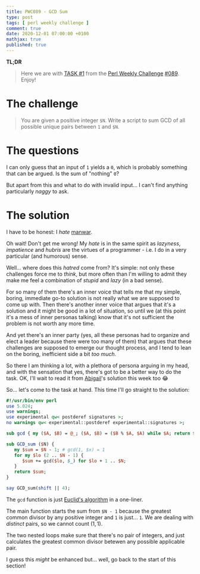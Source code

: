 ```yaml
---
title: PWC089 - GCD Sum
type: post
tags: [ perl weekly challenge ]
comment: true
date: 2020-12-01 07:00:00 +0100
mathjax: true
published: true
---
```


**TL;DR**

> Here we are with [TASK #1][] from the [Perl Weekly Challenge][]
> [#089][]. Enjoy!

# The challenge

> You are given a positive integer `$N`. Write a script to sum GCD of all
> possible unique pairs between `1` and `$N`.

# The questions

I can only guess that an input of `1` yields a `0`, which is probably
something that can be argued. Is the sum of "nothing" `0`?

But apart from this and what to do with invalid input... I can't find
anything particularly *naggy* to ask.

# The solution

I have to be honest: I *hate* [manwar][].

Oh wait! Don't get me wrong! My *hate* is in the same spirit as *lazyness*,
*impatience* and *hubris* are the virtues of a programmer - i.e. I do in a
very particular (and humorous) sense.

Well... where does this *hatred* come from? It's simple: not only these
challenges force me to *think*, but more often than I'm willing to admit
they make me feel a combination of *stupid* and *lazy* (in a bad sense).

For so many of them there's an inner voice that tells me that my simple,
boring, immediate go-to solution is not really what we are supposed to come
up with. Then there's another inner voice that argues that it's a solution
and it might be good in a lot of situation, so until we (at this point it's
a mess of inner personas talking) know that it's not sufficient the problem
is not worth any more time.

And yet there's an inner party (yes, all these personas had to organize and
elect a leader because there were too many of them) that argues that these
challenges are supposed to emerge our thought process, and I tend to lean on
the boring, inefficient side a bit *too much*.

So there I am thinking a lot, with a plethora of persona arguing in my head,
and with the sensation that yes, there's got to be a better way to do the
task. OK, I'll wait to read it from [Abigail][]'s solution this week too 😂

So... let's come to the task at hand. This time I'll go straight to the
solution:

```perl
#!/usr/bin/env perl
use 5.024;
use warnings;
use experimental qw< postderef signatures >;
no warnings qw< experimental::postderef experimental::signatures >;

sub gcd { my ($A, $B) = @_; ($A, $B) = ($B % $A, $A) while $A; return $B }

sub GCD_sum ($N) {
   my $sum = $N - 1; # gcd(1, $x) = 1
   for my $lo (2 .. $N - 1) {
      $sum += gcd($lo, $_) for $lo + 1 .. $N;
   }
   return $sum;
}

say GCD_sum(shift || 4);
```

The `gcd` function is just [Euclid's algorithm][] in a one-liner.

The main function starts the sum from `$N - 1` because the greatest common
divisor by any positive integer and `1` is just... `1`. We are dealing with
*distinct* pairs, so we cannot count $(1, 1)$.

The two nested loops make sure that there's no pair of integers, and just
calculates the greatest common divisor betewen any possible applicable pair.

I guess this *might* be enhanced but... well, go back to the start of this
section!

[Perl Weekly Challenge]: https://perlweeklychallenge.org/
[#089]: https://perlweeklychallenge.org/blog/perl-weekly-challenge-089/
[TASK #1]: https://perlweeklychallenge.org/blog/perl-weekly-challenge-089/#TASK1
[Perl]: https://www.perl.org/
[manwar]: http://www.manwar.org/
[Abigail]: https://programmingblog702692439.wordpress.com/
[Euclid's algorithm]: https://en.wikipedia.org/wiki/Euclidean_algorithm
